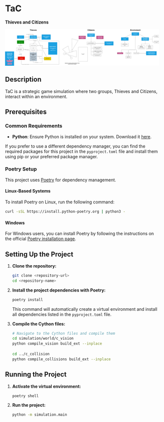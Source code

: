 # TaC
**Thieves and Citizens**

![Behavior](https://github.com/viktorvesely/TaC/blob/main/tac_flow_chart_v1.2.png?raw=True)

## Description

TaC is a strategic game simulation where two groups, Thieves and Citizens, interact within an environment.

## Prerequisites

### Common Requirements
- **Python**: Ensure Python is installed on your system. Download it [here](https://www.python.org/downloads/).

If you prefer to use a different dependency manager, you can find the required packages for this project in the `pyproject.toml` file and install them using pip or your preferred package manager.

### Poetry Setup
This project uses [Poetry](https://python-poetry.org/) for dependency management. 

#### Linux-Based Systems
To install Poetry on Linux, run the following command:
```bash
curl -sSL https://install.python-poetry.org | python3 -
```

#### Windows
For Windows users, you can install Poetry by following the instructions on the official [Poetry installation page](https://python-poetry.org/docs/#installation).

## Setting Up the Project

1. **Clone the repository:**
   ```bash
   git clone <repository-url>
   cd <repository-name>
   ```

2. **Install the project dependencies with Poetry:**
   ```bash
   poetry install
   ```
   This command will automatically create a virtual environment and install all dependencies listed in the `pyproject.toml` file.

3. **Compile the Cython files:**
   ```bash
   # Navigate to the Cython files and compile them
   cd simulation/world/c_vision
   python compile_vision build_ext --inplace
   
   cd ../c_collision
   python compile_collisions build_ext --inplace
   ```

## Running the Project

1. **Activate the virtual environment:**
   ```bash
   poetry shell
   ```

2. **Run the project:**
   ```bash
   python -m simulation.main
   ```
```

